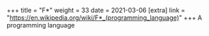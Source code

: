 +++
title = "F*"
weight = 33
date = 2021-03-06
[extra]
link = "https://en.wikipedia.org/wiki/F*_(programming_language)"
+++
A programming language

